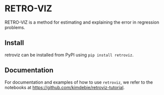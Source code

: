 # RETRO-VIZ
RETRO-VIZ is a method for estimating and explaining the error in regression problems.

## Install
retroviz can be installed from PyPI using `pip install retroviz`.

## Documentation

For documentation and examples of how to use `retroviz`, we refer to the notebooks at https://github.com/kimdebie/retroviz-tutorial.
